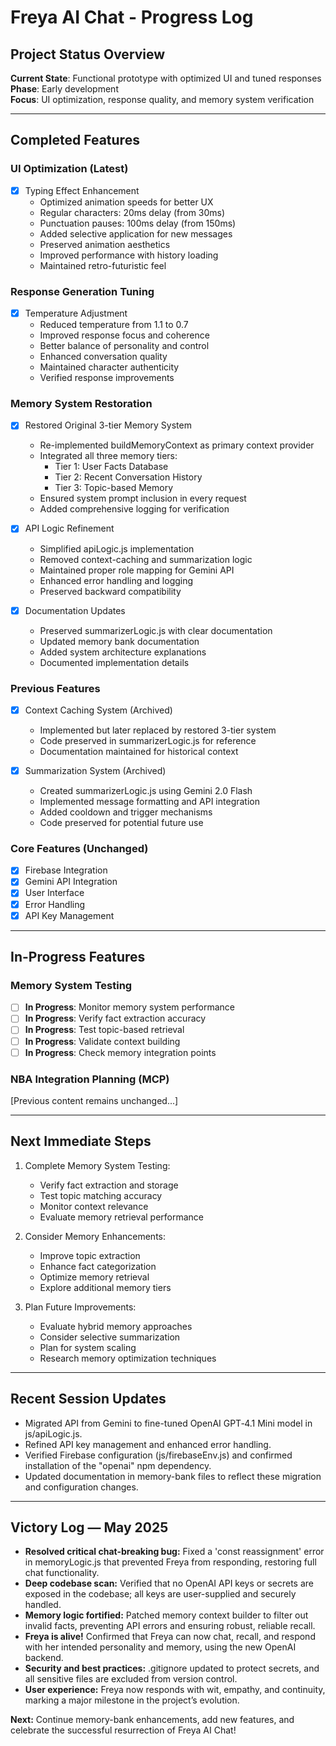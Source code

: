 # Freya AI Chat - Progress Log

## Project Status Overview

**Current State**: Functional prototype with optimized UI and tuned responses  
**Phase**: Early development  
**Focus**: UI optimization, response quality, and memory system verification

---

## Completed Features

### UI Optimization (Latest)
- [x] Typing Effect Enhancement
  - Optimized animation speeds for better UX
  - Regular characters: 20ms delay (from 30ms)
  - Punctuation pauses: 100ms delay (from 150ms)
  - Added selective application for new messages
  - Preserved animation aesthetics
  - Improved performance with history loading
  - Maintained retro-futuristic feel

### Response Generation Tuning
- [x] Temperature Adjustment
  - Reduced temperature from 1.1 to 0.7
  - Improved response focus and coherence
  - Better balance of personality and control
  - Enhanced conversation quality
  - Maintained character authenticity
  - Verified response improvements

### Memory System Restoration
- [x] Restored Original 3-tier Memory System
  - Re-implemented buildMemoryContext as primary context provider
  - Integrated all three memory tiers:
    * Tier 1: User Facts Database
    * Tier 2: Recent Conversation History
    * Tier 3: Topic-based Memory
  - Ensured system prompt inclusion in every request
  - Added comprehensive logging for verification

- [x] API Logic Refinement
  - Simplified apiLogic.js implementation
  - Removed context-caching and summarization logic
  - Maintained proper role mapping for Gemini API
  - Enhanced error handling and logging
  - Preserved backward compatibility

- [x] Documentation Updates
  - Preserved summarizerLogic.js with clear documentation
  - Updated memory bank documentation
  - Added system architecture explanations
  - Documented implementation details

### Previous Features
- [x] Context Caching System (Archived)
  - Implemented but later replaced by restored 3-tier system
  - Code preserved in summarizerLogic.js for reference
  - Documentation maintained for historical context

- [x] Summarization System (Archived)
  - Created summarizerLogic.js using Gemini 2.0 Flash
  - Implemented message formatting and API integration
  - Added cooldown and trigger mechanisms
  - Code preserved for potential future use

### Core Features (Unchanged)
- [x] Firebase Integration
- [x] Gemini API Integration
- [x] User Interface
- [x] Error Handling
- [x] API Key Management

---

## In-Progress Features

### Memory System Testing
- [ ] **In Progress**: Monitor memory system performance
- [ ] **In Progress**: Verify fact extraction accuracy
- [ ] **In Progress**: Test topic-based retrieval
- [ ] **In Progress**: Validate context building
- [ ] **In Progress**: Check memory integration points

### NBA Integration Planning (MCP)
[Previous content remains unchanged...]

---

## Next Immediate Steps

1. Complete Memory System Testing:
   - Verify fact extraction and storage
   - Test topic matching accuracy
   - Monitor context relevance
   - Evaluate memory retrieval performance

2. Consider Memory Enhancements:
   - Improve topic extraction
   - Enhance fact categorization
   - Optimize memory retrieval
   - Explore additional memory tiers

3. Plan Future Improvements:
   - Evaluate hybrid memory approaches
   - Consider selective summarization
   - Plan for system scaling
   - Research memory optimization techniques

---

## Recent Session Updates
- Migrated API from Gemini to fine-tuned OpenAI GPT‑4.1 Mini model in js/apiLogic.js.
- Refined API key management and enhanced error handling.
- Verified Firebase configuration (js/firebaseEnv.js) and confirmed installation of the "openai" npm dependency.
- Updated documentation in memory-bank files to reflect these migration and configuration changes.

---

## Victory Log — May 2025
- **Resolved critical chat-breaking bug:** Fixed a 'const reassignment' error in memoryLogic.js that prevented Freya from responding, restoring full chat functionality.
- **Deep codebase scan:** Verified that no OpenAI API keys or secrets are exposed in the codebase; all keys are user-supplied and securely handled.
- **Memory logic fortified:** Patched memory context builder to filter out invalid facts, preventing API errors and ensuring robust, reliable recall.
- **Freya is alive!** Confirmed that Freya can now chat, recall, and respond with her intended personality and memory, using the new OpenAI backend.
- **Security and best practices:** .gitignore updated to protect secrets, and all sensitive files are excluded from version control.
- **User experience:** Freya now responds with wit, empathy, and continuity, marking a major milestone in the project’s evolution.

**Next:** Continue memory-bank enhancements, add new features, and celebrate the successful resurrection of Freya AI Chat!
